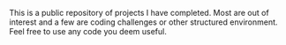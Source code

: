 This is a public repository of projects I have completed. Most are out of interest and a few are coding challenges or other structured environment. Feel free to use any code you deem useful.
